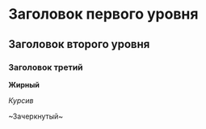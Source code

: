 # Заголовок первого уровня
## Заголовок второго уровня
### Заголовок третий

**Жирный**

*Курсив*

~Зачеркнутый~